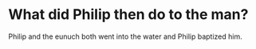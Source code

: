 # What did Philip then do to the man?

Philip and the eunuch both went into the water and Philip baptized him.
